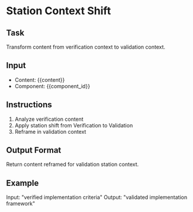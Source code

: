 # Station Context Shift

## Task
Transform content from verification context to validation context.

## Input
- Content: {{content}}
- Component: {{component_id}}

## Instructions
1. Analyze verification content
2. Apply station shift from Verification to Validation
3. Reframe in validation context

## Output Format
Return content reframed for validation station context.

## Example
Input: "verified implementation criteria"
Output: "validated implementation framework"